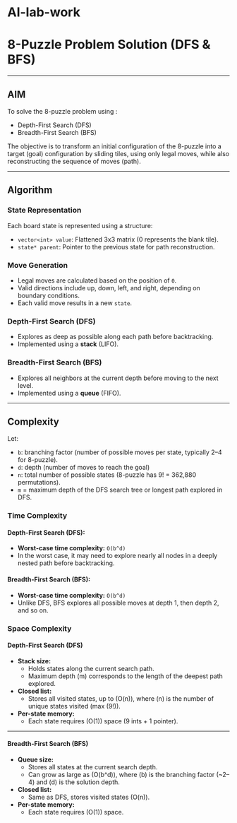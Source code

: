 # AI-lab-work
# 8-Puzzle Problem Solution (DFS & BFS)

---

## AIM

To solve the 8-puzzle problem using :
- Depth-First Search (DFS)
- Breadth-First Search (BFS)

The objective is to transform an initial configuration of the 8-puzzle into a target (goal) configuration by sliding tiles, using only legal moves, while also reconstructing the sequence of moves (path).

---

## Algorithm

### State Representation

Each board state is represented using a structure:
- `vector<int> value`: Flattened 3x3 matrix (0 represents the blank tile).
- `state* parent`: Pointer to the previous state for path reconstruction.

### Move Generation

- Legal moves are calculated based on the position of `0`.
- Valid directions include up, down, left, and right, depending on boundary conditions.
- Each valid move results in a new `state`.

### Depth-First Search (DFS)

- Explores as deep as possible along each path before backtracking.
- Implemented using a **stack** (LIFO).

### Breadth-First Search (BFS)

- Explores all neighbors at the current depth before moving to the next level.
- Implemented using a **queue** (FIFO).

---

## Complexity

Let:
- `b`: branching factor (number of possible moves per state, typically 2–4 for 8-puzzle).
- `d`: depth (number of moves to reach the goal)
- `n`: total number of possible states (8-puzzle has 9! = 362,880 permutations).
- `m` = maximum depth of the DFS search tree or longest path explored in DFS.

### Time Complexity

#### Depth-First Search (DFS):
- **Worst-case time complexity:** `O(b^d)`
- In the worst case, it may need to explore nearly all nodes in a deeply nested path before backtracking.

#### Breadth-First Search (BFS):
- **Worst-case time complexity:** `O(b^d)`
- Unlike DFS, BFS explores all possible moves at depth 1, then depth 2, and so on.

### Space Complexity

#### Depth-First Search (DFS)
- **Stack size:**  
  - Holds states along the current search path.
  - Maximum depth \(m\) corresponds to the length of the deepest path explored.
- **Closed list:**  
  - Stores all visited states, up to \(O(n)\), where \(n\) is the number of unique states visited (max \(9!\)).
- **Per-state memory:**  
  - Each state requires \(O(1)\) space (9 ints + 1 pointer).

---
#### Breadth-First Search (BFS)
- **Queue size:**  
  - Stores all states at the current search depth.
  - Can grow as large as \(O(b^d)\), where \(b\) is the branching factor (~2–4) and \(d\) is the solution depth.
- **Closed list:**  
  - Same as DFS, stores visited states \(O(n)\).
- **Per-state memory:**  
  - Each state requires \(O(1)\) space.
